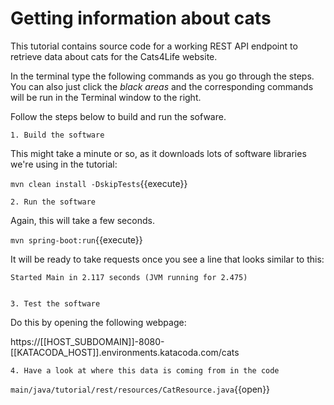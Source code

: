 # Getting information about cats

This tutorial contains source code for a working REST API endpoint to retrieve data about cats for the Cats4Life website.

In the terminal type the following commands as you go through the steps. You can also just click the *black areas* and the corresponding commands will be run in the Terminal window to the right.

Follow the steps below to build and run the sofware.


    1. Build the software

This might take a minute or so, as it downloads lots of software libraries we're using in the tutorial:

`mvn clean install -DskipTests`{{execute}}


    2. Run the software

Again, this will take a few seconds.

`mvn spring-boot:run`{{execute}}

It will be ready to take requests once you see a line that looks similar to this:

    Started Main in 2.117 seconds (JVM running for 2.475)


    3. Test the software

Do this by opening the following webpage:

https://[[HOST_SUBDOMAIN]]-8080-[[KATACODA_HOST]].environments.katacoda.com/cats


    4. Have a look at where this data is coming from in the code

`main/java/tutorial/rest/resources/CatResource.java`{{open}}
